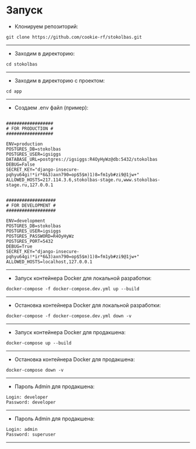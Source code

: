 # Запуск

- Клонируем репозиторий:

```
git clone https://github.com/cookie-rf/stokolbas.git
```

---

- Заходим в директорию:

```
cd stokolbas
```

---

- Заходим в директорию с проектом:

```
cd app
```

---

- Создаем .env файл (пример):

```

##################
# FOR PRODUCTION #
##################

ENV=production  
POSTGRES_DB=stokolbas
POSTGRES_USER=igsiggs
DATABASE_URL=postgres://igsiggs:R4OyHyWz@db:5432/stokolbas
DEBUG=False
SECRET_KEY="django-insecure-pqhyu64gi!*ir*6&3)axn790=op$5$m)1)8=fm1yb#zi9@1jw+"
ALLOWED_HOSTS=217.114.3.6,stokolbas-stage.ru,www.stokolbas-stage.ru,127.0.0.1


###################
# FOR DEVELOPMENT #
###################

ENV=development  
POSTGRES_DB=stokolbas
POSTGRES_USER=igsiggs
POSTGRES_PASSWORD=R4OyHyWz
POSTGRES_PORT=5432
DEBUG=True
SECRET_KEY="django-insecure-pqhyu64gi!*ir*6&3)axn790=op$5$m)1)8=fm1yb#zi9@1jw+"
ALLOWED_HOSTS=localhost,127.0.0.1

```

---

- Запуск контейнера Docker для локальной разработки:

```
docker-compose -f docker-compose.dev.yml up --build
```

---

- Остановка контейнера Docker для локальной разработки:

```
docker-compose -f docker-compose.dev.yml down -v
```

---

- Запуск контейнера Docker для продакшена:

```
docker-compose up --build
```

---

- Остановка контейнера Docker для продакшена:

```
docker-compose down -v
```

---

- Пароль Admin для продакшена:

```
Login: developer
Password: developer
```

---

- Пароль Admin для продакшена:

```
Login: admin
Password: superuser
```

---
